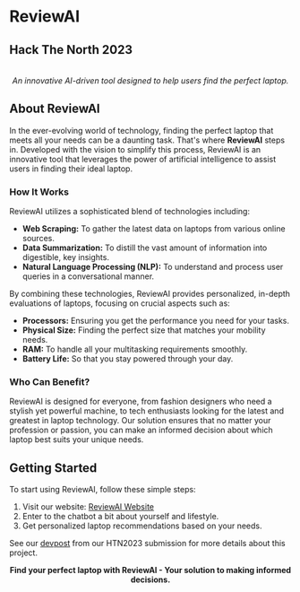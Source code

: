 # ReviewAI
## Hack The North 2023
<div align="center">
	<br>
	<i>An innovative AI-driven tool designed to help users find the perfect laptop.</i>
</div>


## About ReviewAI

In the ever-evolving world of technology, finding the perfect laptop that meets all your needs can be a daunting task. That's where **ReviewAI** steps in. Developed with the vision to simplify this process, ReviewAI is an innovative tool that leverages the power of artificial intelligence to assist users in finding their ideal laptop.


### How It Works

ReviewAI utilizes a sophisticated blend of technologies including:

- **Web Scraping:** To gather the latest data on laptops from various online sources.
- **Data Summarization:** To distill the vast amount of information into digestible, key insights.
- **Natural Language Processing (NLP):** To understand and process user queries in a conversational manner.

By combining these technologies, ReviewAI provides personalized, in-depth evaluations of laptops, focusing on crucial aspects such as:

- **Processors:** Ensuring you get the performance you need for your tasks.
- **Physical Size:** Finding the perfect size that matches your mobility needs.
- **RAM:** To handle all your multitasking requirements smoothly.
- **Battery Life:** So that you stay powered through your day.

### Who Can Benefit?

ReviewAI is designed for everyone, from fashion designers who need a stylish yet powerful machine, to tech enthusiasts looking for the latest and greatest in laptop technology. Our solution ensures that no matter your profession or passion, you can make an informed decision about which laptop best suits your unique needs.

## Getting Started

To start using ReviewAI, follow these simple steps:

1. Visit our website: [ReviewAI Website](https://review-ai.vercel.app/)
2. Enter to the chatbot a bit about yourself and lifestyle.
3. Get personalized laptop recommendations based on your needs.


See our [devpost](https://devpost.com/software/review-ai) from our HTN2023 submission for more details about this project. 

<div align="center">
	<b>Find your perfect laptop with ReviewAI - Your solution to making informed decisions.</b>
</div>

